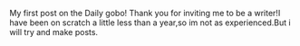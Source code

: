 My first post on the Daily gobo!
Thank you for inviting me to be a writer!I have been on scratch a little less than a year,so im not as experienced.But i will try and make posts.